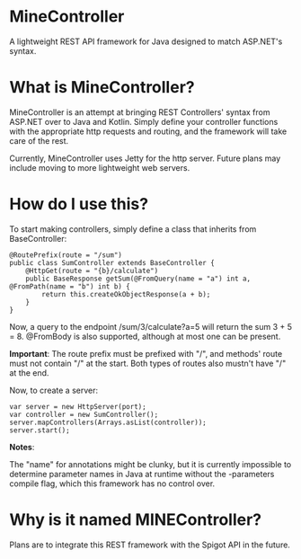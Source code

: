 # MineController
A lightweight REST API framework for Java designed to match ASP.NET's syntax.

# What is MineController?
MineController is an attempt at bringing REST Controllers' syntax from ASP.NET over to Java and Kotlin. Simply define your controller functions with the appropriate http requests and routing, and the framework will take care of the rest.

Currently, MineController uses Jetty for the http server. Future plans may include moving to more lightweight web servers.

# How do I use this?
To start making controllers, simply define a class that inherits from BaseController:
```
@RoutePrefix(route = "/sum")
public class SumController extends BaseController {
    @HttpGet(route = "{b}/calculate")
    public BaseResponse getSum(@FromQuery(name = "a") int a, @FromPath(name = "b") int b) {
        return this.createOkObjectResponse(a + b);
    }
}
```
Now, a query to the endpoint /sum/3/calculate?a=5 will return the sum 3 + 5 = 8. @FromBody is also supported, although at most one can be present.

**Important**: The route prefix must be prefixed with "/", and methods' route must not contain "/" at the start. Both types of routes also mustn't have "/" at the end.

Now, to create a server:
```
var server = new HttpServer(port);
var controller = new SumController();
server.mapControllers(Arrays.asList(controller));
server.start();
```

**Notes**:

The "name" for annotations might be clunky, but it is currently impossible to determine parameter names in Java at runtime without the -parameters compile flag, which this framework has no control over.

# Why is it named MINEController?
Plans are to integrate this REST framework with the Spigot API in the future.
